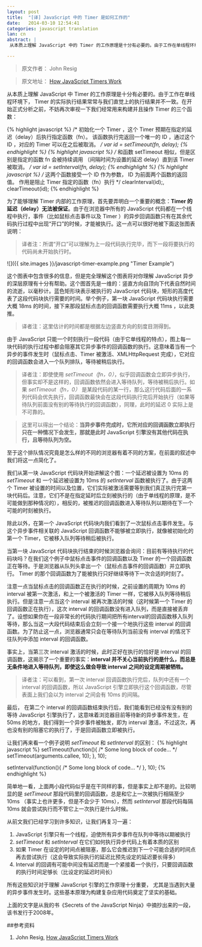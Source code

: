 ```yaml
---
layout: post
title:  "[译] JavaScript 中的 Timer 是如何工作的"
date:   2014-03-10 12:54:41
categories: javascript translation
lan: cn
abstract: |
 从本质上理解 JavaScript 中的 Timer 的工作原理是十分有必要的。由于工作在单线程环境下， Timer 的实际执行结果常常与我们直觉上的执行结果并不一致。在开始正式分析之前，不妨再次审视一下我们经常用来构建并且操作 Timer 的三个函数

---
```

>原文作者： John Resig

>原文地址： [How JavaScript Timers Work][original]

从本质上理解 JavaScript 中 Timer 的工作原理是十分有必要的。由于工作在单线程环境下， Timer 的实际执行结果常常与我们直觉上的执行结果并不一致。在开始正式分析之前，不妨再次审视一下我们经常用来构建并且操作 Timer 的三个函数：

{% highlight javascript %}
/*
初始化一个 Timer ，这个 Timer 预期在指定的延迟（delay）后执行指定函数（fn）。
该函数执行完返回一个唯一的 ID ，通过这个 ID ，对应的 Timer 可以在之后被取消。
*/
var id = setTimeout(fn, delay); 
{% endhighlight %}
{% highlight javascript %}
/*
和函数 setTimeout 相似，但是区别是指定的函数 fn 会被持续调用
（间隔时间为设置的延迟 delay）直到该 Timer 被取消。
*/
var id = setInterval(fn, delay); 
{% endhighlight %}
{% highlight javascript %}
/*
这两个函数接受一个 ID 作为参数， ID 为前面两个函数的返回值。
作用是阻止 Timer 指定的函数（fn）执行
*/
clearInterval(id);, clearTimeout(id); 
{% endhighlight %}

为了能够理解 Timer 内部的工作原理，首先要弄明白一个重要的概念：**Timer 的延迟（delay）无法被保证**。由于在浏览器中所有的 JavaScript 代码都在一个线程中执行，事件（比如鼠标点击事件以及 Timer ）的异步回调函数只有在其余代码执行过程中出现“开口”的时候，才能被执行。这一点可以很好地被下面这张图表说明：

>译者注：所谓“开口”可以理解为上一段代码执行完毕，而下一段将要执行的代码尚未开始执行时。

![]({{ site.images }}/javascript-timer-example.png "Timer Example")

这个图表中包含很多的信息，但是完全理解这个图表将对你理解 JavaScript 异步的深层原理有十分有帮助。这个图首先是一维的：竖直方向自顶向下代表自然时间的流逝，以毫秒计。蓝色矩形块表示被执行的 JavaScript 代码块，矩形的高度代表了这段代码块执行需要的时间。举个例子，第一块 JavaScript 代码块执行需要大概 18ms 的时间，接下来那段鼠标点击的回调函数需要执行大概 11ms ，以此类推。

>译者注：这里估计的时间都是根据左边竖直方向的刻度目测得到。

由于 JavaScript 只能一个时刻执行一段代码（由于它单线程的特点），图上每一块代码的执行过程中都会阻塞其它异步事件的回调函数的执行。这意味着当有一个异步的事件发生时（鼠标点击、Timer 被激活、XMLHttpRequest 完成），它对应的回调函数会进入一个队列排队，等待被稍后执行。

>译者注：即使使用 *setTimeout（fn，0）*，似乎回调函数会立即异步执行，但事实却不是这样的，回调函数依然会进入等待队列，等待被稍后执行。如果 *setTimeout（fn，0）* 是某段代码的某一行，那么这行代码后面的一系列代码会优先执行，回调函数最快会在这段代码执行完后开始执行（如果等待队列前面没有别的等待执行的回调函数），同理，此时的延迟 0 实际上是不可靠的。

>这里可以得出一个结论：**当异步事件完成时，它所对应的回调函数立即执行只在一种情况下会发生，那就是此时 JavaScript 引擎没有其他代码在执行，且等待队列为空。**

至于这个排队情况究竟是怎么样的不同的浏览器有着不同的方案，在前面的叙述中我们将这一点简化了。

我们从第一块 JavaScript 代码块开始讲解这个图：一个延迟被设置为 10ms 的 *setTimeout* 和 一个延迟被设置为 10ms 的 *setInterval* 函数被执行了。由于这两个 Timer 被设置的时间以及位置，它们实际被激活需要等到我们真正执行完第一块代码后。注意，它们不是在指定延时后立刻被执行的（由于单线程的原理，是不可能做到那种情况的），相反的，被推迟的回调函数进入等待队列以期待在下一个可能的时刻被执行。

除此以外，在第一个 JavaScript 代码块内我们看到了一次鼠标点击事件发生。与这个异步事件相关联的 JavaScript 回调函数不能够被立即执行，就像被初始化的第一个 Timer，它被移入队列等待稍后被执行。

当第一块 JavaScript 代码块执行结束的时候浏览器会询问：目前有等待执行的代码块吗？在我们这个例子中鼠标点击事件的回调函数以及 Timer 的一个回调函数正在等待。于是浏览器从队列头拿出一个（鼠标点击事件的回调函数）并立即执行。 Timer 的那个回调函数为了能被执行只好继续等待下一次合适的时刻了。

注意一点当鼠标点击的回调函数正在执行的时候，之前设置的周期为 10ms 的 interval 被第一次激活，和上一个被激活的 Timer 一样，它被移入队列等待稍后执行。但是注意一点当这个       interval 被再次激活的时候（这时候第一个 Timer 的回调函数正在执行），这次 interval 的回调函数没有进入队列，而是直接被丢弃了。设想如果你在一段非常长的代码执行期间把所有interval的回调函数移入队列等待，那么当这一大段代码结束后会立刻一个接一个地执行这些 interval 的回调函数。为了防止这一点，浏览器通常只会在等待队列当前没有 interval 的情况下往队列中添加 interval 的回调函数。

事实上，当第三次 interval 激活的时候，此时正好在执行的恰好是 interval 的回调函数，这揭示了一个重要的事实：**interval 并不关心当前执行的是什么，而总是无条件地进入等待队列，即使这么做会导致 interval 之间的设定周期被牺牲。**

>译者注：可以看到，第一次 interval 回调函数执行完后，队列中还有一个 interval 的回调函数，所以 JavaScript 引擎立即执行这个回调函数，尽管表面上我们会以为 interval 之间会有 10ms 的间隔。

最后， 在第二个 interval 的回调函数结束执行后，我们能看到已经没有没有别的等待 JavaScript 引擎执行了，这意味着浏览器目前等待新的异步事件发生，在 50ms 的地方，我们得到一个异步事件被触发，即为 interval 激活，不过这次，再也没有别的阻塞它的执行了，于是回调函数立即被执行。

让我们再来看一个例子说明 *setTimeout* 和 *setInterval* 的区别：
{% highlight javascript %}
setTimeout(function(){
   /* Some long block of code... */
   setTimeout(arguments.callee, 10);
}, 10);
 
setInterval(function(){
   /* Some long block of code... */
}, 10);
{% endhighlight %}

简单地一看，上面两小段代码似乎是在干同样的事，但是事实上却不是的。比较明显的是 *setTimeout* 那段代码里的回调函数，总是和它上一次被执行相隔至少 10ms （事实上也许更多，但是不会少于 10ms），然而 *setInterval* 那段代码每隔 10ms 就会尝试执行而不管它上一次执行是什么时候。

从前文我们已经学习到许多知识，让我们再复习一遍：

1. JavaScript 引擎只有一个线程，迫使所有异步事件在队列中等待以期被执行
2. *setTimeout* 和 *setInterval* 在它们如何执行异步代码上有着本质的区别
3. 如果 Timer 在设定的时间点被阻塞，那么它会推迟到下一个可能合适的时间点再去尝试执行（这会导致实际执行的延迟比预先设定的延迟要长得多）
4. Interval 的回调有可能中间没有延迟而是一个紧接着一个执行，只要回调函数的执行时间足够长（比设定的延迟时间长）

所有这些知识对于理解 JavaScript 引擎的工作原理十分重要， 尤其是当遇到大量的异步事件发生时。这些基本原理为构建复杂应用代码奠定了坚实的基础。

上面的文字是从我的书《Secrets of the JavaScript Ninja》中摘抄出来的一段，该书发行于2008年。

##参考资料
1. John Resig, [How JavaScript Timers Work][original]

[original]: http://ejohn.org/blog/how-javascript-timers-work/
